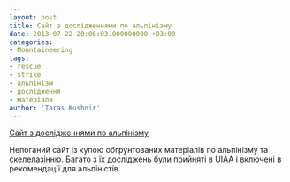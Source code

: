 ```yaml
---
layout: post
title: Сайт з дослідженнями по альпінізму
date: 2013-07-22 20:06:03.000000000 +03:00
categories:
- Mountaineering
tags:
- rescue
- strike
- альпінізм
- дослідження
- матеріали
author: 'Taras Kushnir'
---
```


<a title="Сайт з дослідженнями по альпінізму" href="http://strikerescue.com/research" target="_blank">Сайт з дослідженнями по альпінізму</a>

Непоганий сайт із купою обґрунтованих матеріалів по альпінізму та скелелазінню. Багато з їх досліджень були прийняті в UIAA і включені в рекомендації для альпіністів.
